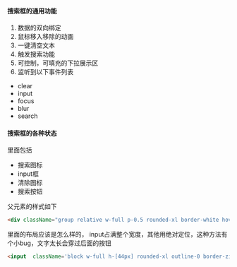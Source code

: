 #### 搜索框的通用功能

1. 数据的双向绑定
2. 鼠标移入移除的动画
3. 一键清空文本
4. 触发搜索功能
5. 可控制，可填充的下拉展示区
6. 监听到以下事件列表

- clear
- input
- focus
- blur
- search

#### 搜索框的各种状态

里面包括

- 搜索图标
- input框
- 清除图标
- 搜索按钮

父元素的样式如下

```html
<div className="group relative w-full p-0.5 rounded-xl border-white hover:bg-red-100/40 duration-500 "></div>
```

里面的布局应该是怎么样的， input占满整个宽度，其他用绝对定位，这种方法有个小bug，文字太长会穿过后面的按钮

```html
<input  className='block w-full h-[44px] rounded-xl outline-0 border-zinc-100 bg-zinc-100 pl-4 text-xs font-semibold caret-zinc-400 tracking-wide group-hover:bg-white focus:border-red-300 '/>
```



